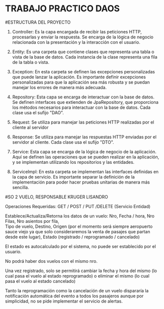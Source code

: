 # TRABAJO PRACTICO DAOS

#ESTRUCTURA DEL PROYECTO

1) Controller: Es la capa encargada de recibir las peticiones HTTP, procesarlas y enviar la respuesta. Se encarga de la lógica de negocio relacionada con la presentación y la interacción con el usuario.


2) Entity: Es una carpeta que contiene clases que representa una tabla o vista de la base de datos. Cada instancia de la clase representa una fila de la tabla o vista.


3) Exception: En esta carpeta se definen las excepciones personalizadas que puede lanzar la aplicación. Es importante definir excepciones personalizadas para que la aplicación sea más robusta y se puedan manejar los errores de manera más adecuada.


4) Repository: Esta capa se encarga de interactuar con la base de datos. Se definen interfaces que extienden de JpaRepository, que proporciona los métodos necesarios para interactuar con la base de datos. Cada clase usa el sufijo "DAO".


5) Request: Se utiliza para manejar las peticiones HTTP realizadas por el cliente al servidor  


6) Response: Se utiliza para manejar las respuestas HTTP enviadas por el servidor al cliente. Cada clase usa el sufijo "DTO".


7) Service: Esta capa se encarga de la lógica de negocio de la aplicación. Aquí se definen las operaciones que se pueden realizar en la aplicación, y se implementan utilizando los repositorios y las entidades. 


8) ServiceImpl: En esta carpeta se implementan las interfaces definidas en la capa de servicio. Es importante separar la definición de la implementación para poder hacer pruebas unitarias de manera más sencilla. 


#SO 2 VUELO, RESPONSABLE KRUGER LISANDRO

Operaciones Requeridas: GET / POST / PUT /DELETE (Servicio Entidad)

Establece/Actualiza/Retorna los datos de un vuelo: 
 Nro, 
 Fecha / hora,
 Nro Filas, 
 Nro asientos por fila,  
 Tipo de vuelo,
 Destino,
 Origen (por el momento será siempre aeropuerto sauce viejo ya que solo consideraremos la venta de pasajes que partan desde    este lugar), 
 Estado (registrado  / reprogramado / cancelado) 
 
El estado es autocalculado por el sistema, no puede ser establecido por el usuario.  

No podrá haber dos vuelos con el mismo nro.

Una vez registrado, solo se permitirá cambiar la fecha y hora del mismo (lo cual pasa el vuelo al estado reprogramado) o eliminar el mismo (lo cual pasa el vuelo al estado cancelado)
 
Tanto la reprogramación como la cancelación de un vuelo dispararía la notificación automática del evento a todos los pasajeros aunque por simplicidad, no se pide implementar el servicio de alertas.  
